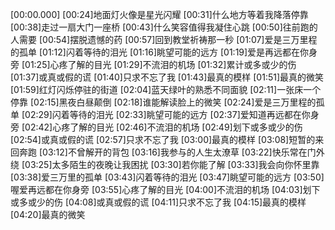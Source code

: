 [00:00.000][00:24]地面灯火像是星光闪耀[00:31]什么地方等着我降落停靠[00:38]走过一扇大门一座桥[00:43]什么笑容值得我凝住心跳[00:50]往前跑的人需要[00:54]摆脱遗憾的药[00:57]回到教堂祈祷那一秒[01:07]爱是三万里程的孤单[01:12]闪着等待的泪光[01:16]眺望可能的远方[01:19]爱是再远都在你身旁[01:25]心疼了解的目光[01:29]不流泪的机场[01:32]累计或多或少的伤[01:37]或真或假的谎[01:40]只求不忘了我[01:43]最真的模样[01:51]最真的微笑[01:59]红灯闪烁停驻的街道[02:04]蓝天绿叶的熟悉不同面貌[02:11]一张床一个停靠[02:15]黑夜白昼颠倒[02:18]谁能解读脸上的微笑[02:24]爱是三万里程的孤单[02:29]闪着等待的泪光[02:33]眺望可能的远方[02:37]爱知道再远都在你身旁[02:42]心疼了解的目光[02:46]不流泪的机场[02:49]划下或多或少的伤[02:54]或真或假的谎[02:57]只求不忘了我[03:00]最真的模样[03:08]短暂的来回奔跑[03:12]不曾解开的背包[03:16]我参与的人生太潦草[03:22]快乐常在门外绕[03:25]太多陌生的夜晚让我困扰[03:30]若你能了解[03:33]我会向你怀里靠[03:38]爱三万里的孤单[03:43]闪着等待的泪光[03:47]眺望可能的远方[03:50]喔爱再远都在你身旁[03:55]心疼了解的目光[04:00]不流泪的机场[04:03]划下或多或少的伤[04:08]或真或假的谎[04:11]只求不忘了我[04:15]最真的模样[04:20]最真的微笑